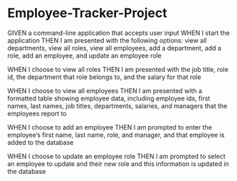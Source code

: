 # Employee-Tracker-Project
GIVEN a command-line application that accepts user input
WHEN I start the application
THEN I am presented with the following options: view all departments, view all roles, view all employees, add a department, add a role, add an employee, and update an employee role

<!-- WHEN I choose to view all departments
THEN I am presented with a formatted table showing department names and department ids -->

WHEN I choose to view all roles
THEN I am presented with the job title, role id, the department that role belongs to, and the salary for that role

WHEN I choose to view all employees
THEN I am presented with a formatted table showing employee data, including employee ids, first names, last names, job titles, departments, salaries, and managers that the employees report to

<!-- WHEN I choose to add a department
THEN I am prompted to enter the name of the department and that department is added to the database -->

<!-- WHEN I choose to add a role
THEN I am prompted to enter the name, salary, and department for the role and that role is added to the database -->

WHEN I choose to add an employee
THEN I am prompted to enter the employee’s first name, last name, role, and manager, and that employee is added to the database

WHEN I choose to update an employee role
THEN I am prompted to select an employee to update and their new role and this information is updated in the database





        